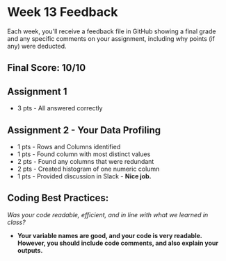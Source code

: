 # Week 13 Feedback
Each week, you'll receive a feedback file in GitHub showing a final grade and any specific comments on your assignment, including why points (if any) were deducted.


## Final Score: 10/10

## Assignment 1
* 3 pts - All answered correctly

## Assignment 2 - Your Data Profiling
* 1 pts - Rows and Columns identified
* 1 pts - Found column with most distinct values
* 2 pts - Found any columns that were redundant
* 2 pts - Created histogram of one numeric column
* 1 pts - Provided discussion in Slack - **Nice job.**

## Coding Best Practices:
_Was your code readable, efficient, and in line with what we learned in class?_
* **Your variable names are good, and your code is very readable. However, you should include code comments, and also explain your outputs.**
